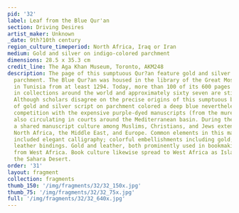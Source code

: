 ```yaml
---
pid: '32'
label: Leaf from the Blue Qur'an
section: Driving Desires
artist_maker: Unknown
_date: 9th?10th century
region_culture_timeperiod: North Africa, Iraq or Iran
medium: Gold and silver on indigo-colored parchment
dimensions: 28.5 x 35.3 cm
credit_line: The Aga Khan Museum, Toronto, AKM248
description: The page of this sumptuous Qur?an feature gold and silver script on indigo-colored
  parchment. The Blue Qur?an was housed in the library of the Great Mosque of Kairouan
  in Tunisia from at least 1294. Today, more than 100 of its 600 pages are dispersed
  in collections around the world and approximately sixty seven are still in Tunisia.
  Although scholars disagree on the precise origins of this sumptuous book, the use
  of gold and silver script on parchment colored a deep blue nevertheless signals
  competition with the expensive purple-dyed manuscripts (from the murex sea snail)
  also circulating in courts around the Mediterranean basin. During the medieval period,
  a shared manuscript culture among Muslims, Christians, and Jews extended across
  North Africa, the Middle East, and Europe. Common elements in this manuscript tradition
  included elegant calligraphy; colorful embellishments including gold; and decorative
  leather bindings. Gold and leather, both prominently used in bookmaking, were imported
  from West Africa. Book culture likewise spread to West Africa as Islam spread across
  the Sahara Desert.
order: '31'
layout: fragment
collection: fragments
thumb_150: '/img/fragments/32/32_150x.jpg'
thumb_75: '/img/fragments/32/32_75x.jpg'
full: '/img/fragments/32/32_640x.jpg'
---
```

